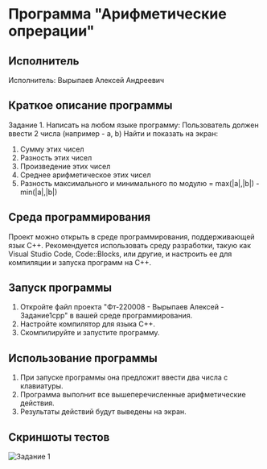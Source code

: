 # Программа "Арифметические опрерации"

## Исполнитель
Исполнитель: Вырыпаев Алексей Андреевич

## Краткое описание программы
Задание 1. Написать на любом языке программу: 
Пользователь должен ввести 2 числа (например - a, b)
Найти и показать на экран:
1. Сумму этих чисел
2. Разность этих чисел
3. Произведение этих чисел
4. Среднее арифметическое этих чисел
5. Разность максимального и минимального по модулю = max(|a|,|b|) - min(|a|,|b|)  

## Среда программирования
Проект можно открыть в среде программирования, поддерживающей язык C++. Рекомендуется использовать среду разработки, такую как Visual Studio Code, Code::Blocks, или другие, и настроить ее для компиляции и запуска программ на C++.

## Запуск программы
1. Откройте файл проекта "Фт-220008 - Вырыпаев Алексей - Задание1cpp" в вашей среде программирования.
2. Настройте компилятор для языка C++.
3. Скомпилируйте и запустите программу.

## Использование программы
1. При запуске программы она предложит ввести два числа с клавиатуры.
2. Программа выполнит все вышеперечисленные арифметические действия.
3. Результаты действий будут выведены на экран.

## Скриншоты тестов
![Задание 1](file:///C:/Users/MSI/Desktop/111111111.jpg "Тест")
